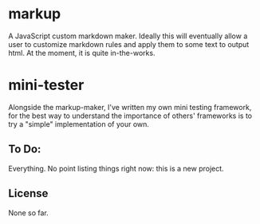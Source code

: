 markup
=======

A JavaScript custom markdown maker. Ideally this will eventually allow a user to customize markdown rules and apply them to some text to output html. At the moment, it is quite in-the-works.

mini-tester
============

Alongside the markup-maker, I've written my own mini testing framework, for the best way to understand the importance of others' frameworks is to try a "simple" implementation of your own.

To Do:
------
Everything. No point listing things right now: this is a new project.

License
-------
None so far.
